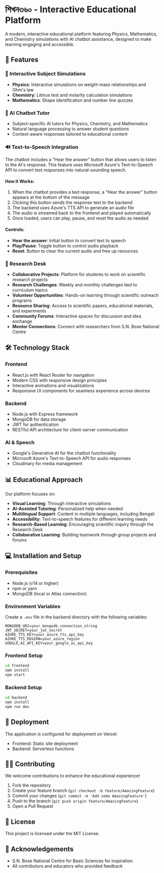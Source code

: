 # শিখন৩৬০ - Interactive Educational Platform

A modern, interactive educational platform featuring Physics, Mathematics, and Chemistry simulations with AI chatbot assistance, designed to make learning engaging and accessible.

## 🌟 Features

### 🧠 Interactive Subject Simulations
- **Physics**: Interactive simulations on weight-mass relationships and Ohm's law
- **Chemistry**: Litmus test and molarity calculation simulations
- **Mathematics**: Shape identification and number line quizzes

### 🤖 AI Chatbot Tutor
- Subject-specific AI tutors for Physics, Chemistry, and Mathematics
- Natural language processing to answer student questions
- Context-aware responses tailored to educational content

### 🔊 Text-to-Speech Integration
The chatbot includes a "Hear the answer" button that allows users to listen to the AI's response. This feature uses Microsoft Azure's Text-to-Speech API to convert text responses into natural-sounding speech.

#### How It Works:
1. When the chatbot provides a text response, a "Hear the answer" button appears at the bottom of the message
2. Clicking this button sends the response text to the backend
3. The backend uses Azure's TTS API to generate an audio file
4. The audio is streamed back to the frontend and played automatically
5. Once loaded, users can play, pause, and reset the audio as needed

#### Controls:
- **Hear the answer**: Initial button to convert text to speech
- **Play/Pause**: Toggle button to control audio playback
- **Reset**: Button to clear the current audio and free up resources

### 🔬 Research Desk
- **Collaborative Projects**: Platform for students to work on scientific research projects
- **Research Challenges**: Weekly and monthly challenges tied to curriculum topics
- **Volunteer Opportunities**: Hands-on learning through scientific outreach programs
- **Resource Sharing**: Access to scientific papers, educational materials, and experiments
- **Community Forums**: Interactive spaces for discussion and idea exchange
- **Mentor Connections**: Connect with researchers from S.N. Bose National Centre

## 🛠️ Technology Stack

### Frontend
- React.js with React Router for navigation
- Modern CSS with responsive design principles
- Interactive animations and visualizations
- Responsive UI components for seamless experience across devices

### Backend
- Node.js with Express framework
- MongoDB for data storage
- JWT for authentication
- RESTful API architecture for client-server communication

### AI & Speech
- Google's Generative AI for the chatbot functionality
- Microsoft Azure's Text-to-Speech API for audio responses
- Cloudinary for media management

## 📊 Educational Approach

Our platform focuses on:
- **Visual Learning**: Through interactive simulations
- **AI-Assisted Tutoring**: Personalized help when needed
- **Multilingual Support**: Content in multiple languages, including Bengali
- **Accessibility**: Text-to-speech features for different learning needs
- **Research-Based Learning**: Encouraging scientific inquiry through the Research Desk
- **Collaborative Learning**: Building teamwork through group projects and forums

## 💻 Installation and Setup

### Prerequisites
- Node.js (v14 or higher)
- npm or yarn
- MongoDB (local or Atlas connection)

### Environment Variables
Create a `.env` file in the backend directory with the following variables:

```
MONGODB_URI=your_mongodb_connection_string
JWT_SECRET=your_jwt_secret
AZURE_TTS_KEY=your_azure_tts_api_key
AZURE_TTS_REGION=your_azure_region
GOOGLE_AI_API_KEY=your_google_ai_api_key
```

### Frontend Setup
```bash
cd frontend
npm install
npm start
```

### Backend Setup
```bash
cd backend
npm install
npm run dev
```

## 🚀 Deployment
The application is configured for deployment on Vercel:
- Frontend: Static site deployment
- Backend: Serverless functions

## 👩‍💻 Contributing
We welcome contributions to enhance the educational experience!

1. Fork the repository
2. Create your feature branch (`git checkout -b feature/AmazingFeature`)
3. Commit your changes (`git commit -m 'Add some AmazingFeature'`)
4. Push to the branch (`git push origin feature/AmazingFeature`)
5. Open a Pull Request

## 📝 License
This project is licensed under the MIT License.

## 🙏 Acknowledgements
- S.N. Bose National Centre for Basic Sciences for inspiration
- All contributors and educators who provided feedback